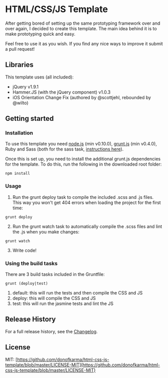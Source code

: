 HTML/CSS/JS Template
====================

After getting bored of setting up the same prototyping framework over and over again, I decided to create this template. The main idea behind it is to make prototyping quick and easy.

Feel free to use it as you wish. If you find any nice ways to improve it submit a pull request!

Libraries
---------------------

This template uses (all included):
- jQuery v1.9.1
- Hammer.JS (with the jQuery component) v1.0.3
- iOS Orientation Change Fix (authored by @scottjehl, rebounded by @wilto)

Getting started
---------------------

### Installation

To use this template you need [node.js](http://nodejs.org/download/) (min v0.10.0), [grunt.js](https://github.com/gruntjs/grunt/wiki/Getting-started) (min v0.4.0), Ruby and Sass (both for the sass task, [instructions here](https://github.com/gruntjs/grunt-contrib-sass#the-sass-task)).

Once this is set up, you need to install the additional grunt.js dependencies for the template. To do this, run the following in the downloaded root folder:

```shell
npm install
```

### Usage

1) Run the grunt deploy task to compile the included .scss and .js files. This way you won't get 404 errors when loading the project for the first time:

```shell
grunt deploy
```

2) Run the grunt watch task to automatically compile the .scss files and lint the .js when you make changes:

```shell
grunt watch
```

3) Write code!

### Using the build tasks

There are 3 build tasks included in the Gruntfile:

```shell
grunt (deploy|test)
```

1. default: this will run the tests and then compile the CSS and JS
2. deploy: this will compile the CSS and JS
3. test: this will run the jasmine tests and lint the JS

Release History
---------------------

For a full release history, see the [Changelog](https://github.com/donofkarma/html-css-js-template/blob/master/CHANGELOG.md).

License
---------------------

MIT: [https://github.com/donofkarma/html-css-js-template/blob/master/LICENSE-MIT](https://github.com/donofkarma/html-css-js-template/blob/master/LICENSE-MIT)